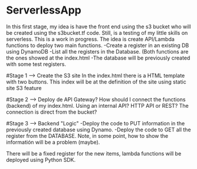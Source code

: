 # ServerlessApp
In this first stage, my idea is have the front end using the s3 bucket who will be created using the s3bucket.tf code. 
Still, is a testing of my little skills on serverless. This is a work in progress. 
The idea is create API/Lambda functions to deploy two main functions. 
  -Create a register in an existing DB using DynamoDB
  -List all the registers in the Database. (Both functions are the ones showed at the index.html
  -The database will be previously created with some test registers. 

#Stage 1 --> Create the S3 site
In the index.html there is a HTML template with two buttons. 
This index will be at the definition of the site using static site S3 feature

#Stage 2 --> Deploy de API Gateway? 
How should I connect the functions  (backend) of my index.html. Using an internal API? HTTP API or REST? The connection is direct from the bucket?

#Stage 3 --> 
Backend "Logic"
  -Deploy the code to PUT information in the previously created database using Dynamo.
  -Deploy the code to GET all the register from the DATABASE. Note, in some point, how to show the informatión will be a problem (maybe). 
 
There will be a fixed register for the new items, lambda functions will be deployed using Python SDK.

